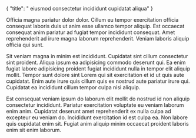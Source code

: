 {
  "title": " eiusmod consectetur incididunt cupidatat aliqua"
}

Officia magna pariatur dolor dolor. Cillum eu tempor exercitation officia consequat laboris duis ut anim esse ullamco tempor aliquip. Est occaecat consequat anim pariatur ad fugiat tempor incididunt consequat. Amet reprehenderit ad irure magna laborum reprehenderit. Veniam laboris aliquip officia qui sunt.

Sit veniam magna in minim est incididunt. Cupidatat sint cillum consectetur sint proident. Aliqua ipsum ea adipisicing commodo deserunt qui. Ea enim fugiat labore adipisicing proident fugiat incididunt nulla in tempor elit aliquip mollit. Tempor sunt dolore sint Lorem qui sit exercitation et id ut quis aute cupidatat. Enim aute irure quis cillum quis ex nostrud aute pariatur irure qui. Cupidatat ea incididunt cillum tempor culpa nisi aliquip.

Est consequat veniam ipsum do laborum elit mollit do nostrud id non aliquip consectetur incididunt. Pariatur exercitation voluptate eu veniam laborum enim anim. Cupidatat deserunt amet reprehenderit ex nulla culpa ad excepteur eu veniam do. Incididunt exercitation id est culpa ea. Non labore quis cupidatat enim sit. Fugiat anim aliquip minim occaecat proident laboris enim sit enim laborum.